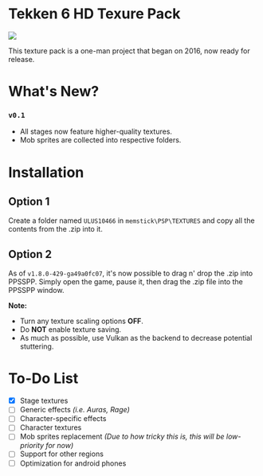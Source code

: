 # Tekken 6 HD Texure Pack
![](https://i.imgur.com/DIH6Eu4.png)

This texture pack is a one-man project that began on 2016, now ready for release.

# What's New?
### `v0.1`
- All stages now feature higher-quality textures. 
- Mob sprites are collected into respective folders.

# Installation
## Option 1
Create a folder named `ULUS10466` in `memstick\PSP\TEXTURES` and copy all the contents from the .zip into it.
## Option 2
As of `v1.8.0-429-ga49a0fc07`, it's now possible to drag n' drop the .zip into PPSSPP. Simply open the game, pause it, then drag the .zip file into the PPSSPP window.

**Note:**
- Turn any texture scaling options **OFF**.
- Do **NOT** enable texture saving.
- As much as possible, use Vulkan as the backend to decrease potential stuttering.
# To-Do List
- [x] Stage textures
- [ ] Generic effects *(i.e. Auras, Rage)*
- [ ] Character-specific effects
- [ ] Character textures
- [ ] Mob sprites replacement
    *(Due to how tricky this is, this will be low-priority for now)*
- [ ] Support for other regions
- [ ] Optimization for android phones
